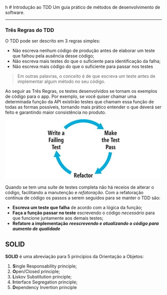 h # Introdução ao TDD
Um guia prático de métodos de desenvolvimento de software.

---

### Três Regras do TDD

 O TDD pode ser descrito em 3 regras simples:
 * Não escreva nenhum código de produção antes de elaborar um teste que falhou pela ausência desse código;
 * Não escreva mais testes do que o suficiente para identificação da falha;
 * Não escreva mais código do que o suficiente para passar nos testes

 > Em outras palavras, o conceito é de que escreva um teste antes de implementar algum método no seu código. 

 Ao seguir as Três Regras, os testes desenvolvidos se tornam os exemplos de código para o app. 
 Por exemplo, se você quiser chamar uma determinada função da API existirão testes que chamam essa função de todas as formas possíveis, tornando mais prático entender o que deverá ser feito e garantindo maior consistência no produto.

 ![This is an image](./tdd-cycle.jpg)

 Quando se tem uma suíte de testes completa não há receios de alterar o código, facilitando a manutenção e *refatoração*. Com a refatoração contínua de código os passos a serem seguidos para se manter o TDD são:
 * **Escreva um teste que falha** de acordo com a lógica da função;
 * **Faça a função passar no teste** escrevendo o código *necessário* para que funcione juntamente aos demais testes;
 * **Refatore a implementação** ***reescrevendo e atualizando o código para aumento de qualidade***

 ## SOLID
 **SOLID** é uma abreviação para 5 princípios da Orientação a Objetos:
 1. **S**ingle Responsability principle;
 2. **O**pen/Closed principle;
 3. **L**iskov Substitution principle;
 4. **I**nterface Segregation principle;
 5. **D**ependency Invertion principle



 





